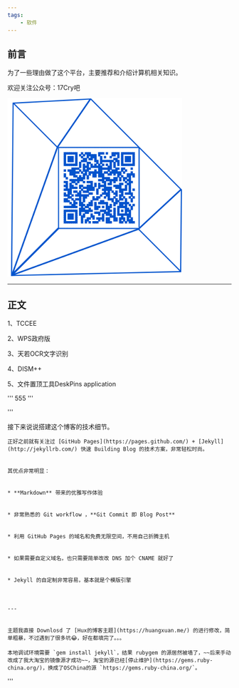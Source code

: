 ```yaml
---
tags:
    - 软件
---
```




## 前言

为了一些理由做了这个平台，主要推荐和介绍计算机相关知识。

欢迎关注公众号：17Cry吧


![](https://github.com/12olive/12olive.github.io/blob/master/img/qrcode_17cry.png)


----------

## 正文
1、TCCEE

2、WPS政府版

3、天若OCR文字识别

4、DISM++

5、文件置顶工具DeskPins application


'''
555
'''
    
'''

接下来说说搭建这个博客的技术细节。  
    
    
    正好之前就有关注过 [GitHub Pages](https://pages.github.com/) + [Jekyll](http://jekyllrb.com/) 快速 Building Blog 的技术方案，非常轻松时尚。


	其优点非常明显：
	

	* **Markdown** 带来的优雅写作体验
	
	
	* 非常熟悉的 Git workflow ，**Git Commit 即 Blog Post**
	
	
	* 利用 GitHub Pages 的域名和免费无限空间，不用自己折腾主机
	
	
	* 如果需要自定义域名，也只需要简单改改 DNS 加个 CNAME 就好了 
	
	
	* Jekyll 的自定制非常容易，基本就是个模版引擎



	---


	主题我直接 Downlosd 了 [Hux的博客主题](https://huangxuan.me/) 的进行修改，简单粗暴，不过遇到了很多坑😂，好在都填完了。。。

	本地调试环境需要 `gem install jekyll`，结果 rubygem 的源居然被墙了，~~后来手动改成了我大淘宝的镜像源才成功~~，淘宝的源已经[停止维护](https://gems.ruby-china.org/)，换成了OSChina的源 `https://gems.ruby-china.org/`。

'''




